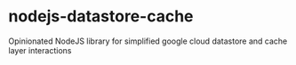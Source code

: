 # nodejs-datastore-cache
Opinionated NodeJS library for simplified google cloud datastore and cache layer interactions
